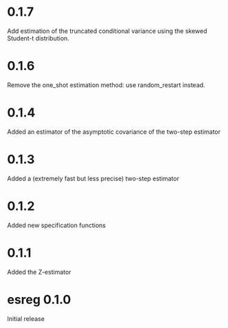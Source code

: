 # 0.1.7
Add estimation of the truncated conditional variance using the skewed Student-t distribution.

# 0.1.6
Remove the one_shot estimation method: use random_restart instead.

# 0.1.4
Added an estimator of the asymptotic covariance of the two-step estimator

# 0.1.3
Added a (extremely fast but less precise) two-step estimator

# 0.1.2
Added new specification functions

# 0.1.1
Added the Z-estimator

# esreg 0.1.0
Initial release
